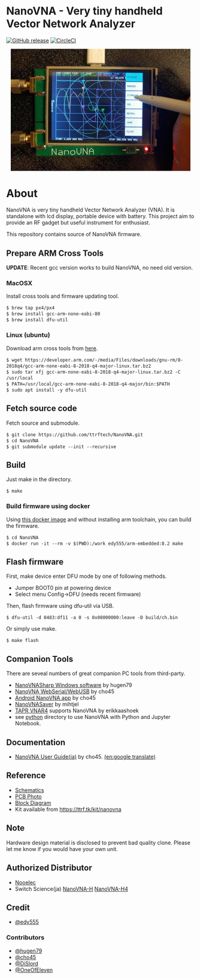 NanoVNA - Very tiny handheld Vector Network Analyzer
==========================================================

[![GitHub release](http://img.shields.io/github/release/ttrftech/NanoVNA.svg?style=flat)][release]
[![CircleCI](https://circleci.com/gh/ttrftech/NanoVNA.svg?style=shield)](https://circleci.com/gh/ttrftech/NanoVNA)

[release]: https://github.com/ttrftech/NanoVNA/releases

<div align="center">
<img src="/doc/nanovna.jpg" width="480px">
</div>

# About

NanoVNA is very tiny handheld Vector Network Analyzer (VNA). It is
standalone with lcd display, portable device with battery. This
project aim to provide an RF gadget but useful instrument for
enthusiast.

This repository contains source of NanoVNA firmware.

## Prepare ARM Cross Tools

**UPDATE**: Recent gcc version works to build NanoVNA, no need old version.

### MacOSX

Install cross tools and firmware updating tool.

    $ brew tap px4/px4
    $ brew install gcc-arm-none-eabi-80
    $ brew install dfu-util

### Linux (ubuntu)

Download arm cross tools from [here](https://developer.arm.com/tools-and-software/open-source-software/developer-tools/gnu-toolchain/gnu-rm/downloads).

    $ wget https://developer.arm.com/-/media/Files/downloads/gnu-rm/8-2018q4/gcc-arm-none-eabi-8-2018-q4-major-linux.tar.bz2
    $ sudo tar xfj gcc-arm-none-eabi-8-2018-q4-major-linux.tar.bz2 -C /usr/local
    $ PATH=/usr/local/gcc-arm-none-eabi-8-2018-q4-major/bin:$PATH
    $ sudo apt install -y dfu-util

## Fetch source code

Fetch source and submodule.

    $ git clone https://github.com/ttrftech/NanoVNA.git
    $ cd NanoVNA
    $ git submodule update --init --recursive

## Build

Just make in the directory.

    $ make

### Build firmware using docker

Using [this docker image](https://hub.docker.com/r/edy555/arm-embedded) and without installing arm toolchain, you can build the firmware.

    $ cd NanoVNA
    $ docker run -it --rm -v $(PWD):/work edy555/arm-embedded:8.2 make

## Flash firmware

First, make device enter DFU mode by one of following methods.

* Jumper BOOT0 pin at powering device
* Select menu Config->DFU (needs recent firmware)

Then, flash firmware using dfu-util via USB.

    $ dfu-util -d 0483:df11 -a 0 -s 0x08000000:leave -D build/ch.bin

Or simply use make.

    $ make flash

## Companion Tools

There are seveal numbers of great companion PC tools from third-party.

* [NanoVNASharp Windows software](https://drive.google.com/drive/folders/1IZEtx2YdqchaTO8Aa9QbhQ8g_Pr5iNhr) by hugen79
* [NanoVNA WebSerial/WebUSB](https://github.com/cho45/NanoVNA-WebUSB-Client) by cho45
* [Android NanoVNA app](https://play.google.com/store/apps/details?id=net.lowreal.nanovnawebapp) by cho45
* [NanoVNASaver](https://github.com/mihtjel/nanovna-saver) by mihtjel
* [TAPR VNAR4](https://groups.io/g/nanovna-users/files/NanoVNA%20PC%20Software/TAPR%20VNA) supports NanoVNA by erikkaashoek
* see [python](/python/README.md) directory to use NanoVNA with Python and Jupyter Notebook.

## Documentation

* [NanoVNA User Guide(ja)](https://cho45.github.io/NanoVNA-manual/) by cho45. [(en:google translate)](https://translate.google.com/translate?sl=ja&tl=en&u=https%3A%2F%2Fcho45.github.io%2FNanoVNA-manual%2F)

## Reference

* [Schematics](/doc/nanovna-sch.pdf)
* [PCB Photo](/doc/nanovna-pcb-photo.jpg)
* [Block Diagram](/doc/nanovna-blockdiagram.png)
* Kit available from https://ttrf.tk/kit/nanovna

## Note

Hardware design material is disclosed to prevent bad quality clone. Please let me know if you would have your own unit.

## Authorized Distributor

* [Nooelec](https://www.nooelec.com/store/nanovna-bundle.html)
* Switch Science(ja) [NanoVNA-H](https://www.switch-science.com/catalog/6405/) [NanoVNA-H4](https://www.switch-science.com/catalog/6406/)

## Credit

* [@edy555](https://github.com/edy555)

### Contributors

* [@hugen79](https://github.com/hugen79)
* [@cho45](https://github.com/cho45)
* [@DiSlord](https://github.com/DiSlord/)
* [@OneOfEleven](https://github.com/OneOfEleven/)

